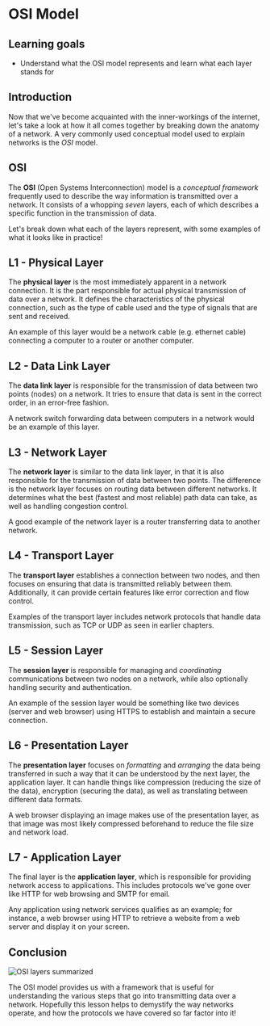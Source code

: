 # OSI Model

## Learning goals

- Understand what the OSI model represents and learn what each layer stands for

## Introduction

Now that we've become acquainted with the inner-workings of the internet, let's take a look at how it all comes together by breaking down the anatomy of a network. A very commonly used conceptual model used to explain networks is the *OSI* model.

## OSI

The **OSI** (Open Systems Interconnection) model is a *conceptual framework* frequently used to describe the way information is transmitted over a network. It consists of a whopping *seven* layers, each of which describes a specific function in the transmission of data.

Let's break down what each of the layers represent, with some examples of what it looks like in practice!

## L1 - Physical Layer

The **physical layer** is the most immediately apparent in a network connection. It is the part responsible for actual physical transmission of data over a network. It defines the characteristics of the physical connection, such as the type of cable used and the type of signals that are sent and received.

An example of this layer would be a network cable (e.g. ethernet cable) connecting a computer to a router or another computer.

## L2 - Data Link Layer

The **data link layer** is responsible for the transmission of data between two points (nodes) on a network. It tries to ensure that data is sent in the correct order, in an error-free fashion.

A network switch forwarding data between computers in a network would be an example of this layer.

## L3 - Network Layer

The **network layer** is similar to the data link layer, in that it is also responsible for the transmission of data between two points. The difference is the network layer focuses on routing data between different networks. It determines what the best (fastest and most reliable) path data can take, as well as handling congestion control.

A good example of the network layer is a router transferring data to another network.

## L4 - Transport Layer

The **transport layer** establishes a connection between two nodes, and then focuses on ensuring that data is transmitted reliably between them. Additionally, it can provide certain features like error correction and flow control. 

Examples of the transport layer includes network protocols that handle data transmission, such as TCP or UDP as seen in earlier chapters.

## L5 - Session Layer

The **session layer** is responsible for managing and *coordinating* communications between two nodes on a network, while also optionally handling security and authentication.

An example of the session layer would be something like two devices (server and web browser) using HTTPS to establish and maintain a secure connection.

## L6 - Presentation Layer

The **presentation layer** focuses on *formatting* and *arranging* the data being transferred in such a way that it can be understood by the next layer, the application layer. It can handle things like compression (reducing the size of the data), encryption (securing the data), as well as translating between different data formats.

A web browser displaying an image makes use of the presentation layer, as that image was most likely compressed beforehand to reduce the file size and network load.

## L7 - Application Layer

The final layer is the **application layer**, which is responsible for providing network access to applications. This includes protocols we've gone over like HTTP for web browsing and SMTP for email.

Any application using network services qualifies as an example; for instance, a web browser using HTTP to retrieve a website from a web server and display it on your screen.

## Conclusion

![OSI layers summarized](https://curriculum-content.s3.amazonaws.com/6685/devops-m1-osi/osi.jpg)

The OSI model provides us with a framework that is useful for understanding the various steps that go into transmitting data over a network. Hopefully this lesson helps to demystify the way networks operate, and how the protocols we have covered so far factor into it!